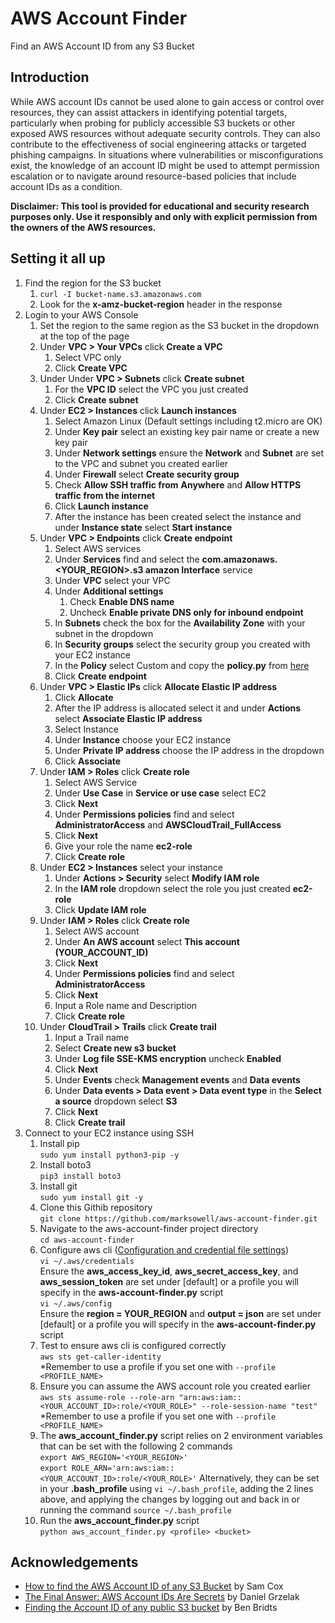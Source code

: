 # AWS Account Finder
Find an AWS Account ID from any S3 Bucket

## Introduction

While AWS account IDs cannot be used alone to gain access or control over resources, they can assist attackers in identifying potential targets, particularly when probing for publicly accessible S3 buckets or other exposed AWS resources without adequate security controls. They can also contribute to the effectiveness of social engineering attacks or targeted phishing campaigns. In situations where vulnerabilities or misconfigurations exist, the knowledge of an account ID might be used to attempt permission escalation or to navigate around resource-based policies that include account IDs as a condition.

**Disclaimer:
This tool is provided for educational and security research purposes only. Use it responsibly and only with explicit permission from the owners of the AWS resources.**

## Setting it all up

1. Find the region for the S3 bucket
   1. `curl -I bucket-name.s3.amazonaws.com`
   2. Look for the **x-amz-bucket-region** header in the response
2. Login to your AWS Console
   1. Set the region to the same region as the S3 bucket in the dropdown at the top of the page
   2. Under **VPC > Your VPCs** click **Create a VPC**
      1. Select VPC only
      2. Click **Create VPC**
   3. Under Under **VPC > Subnets** click **Create subnet**
      1. For the **VPC ID** select the VPC you just created
      2. Click **Create subnet**
   4. Under **EC2 > Instances** click **Launch instances**
      1. Select Amazon Linux (Default settings including t2.micro are OK)
      2. Under **Key pair** select an existing key pair name or create a new key pair
      3. Under **Network settings** ensure the **Network** and **Subnet** are set to the VPC and subnet you created earlier
      4. Under **Firewall** select **Create security group**
      5. Check **Allow SSH traffic from** **Anywhere** and **Allow HTTPS traffic from the internet**
      6. Click **Launch instance**
      7. After the instance has been created select the instance and under **Instance state** select **Start instance**
   5. Under **VPC > Endpoints** click **Create endpoint**
      1. Select AWS services
      2. Under **Services** find and select the **com.amazonaws.<YOUR_REGION>.s3 amazon Interface** service
      3. Under **VPC** select your VPC
      4. Under **Additional settings**
         1. Check **Enable DNS name**
         2. Uncheck **Enable private DNS only for inbound endpoint**
      5. In **Subnets** check the box for the **Availability Zone** with your subnet in the dropdown
      6. In **Security groups** select the security group you created with your EC2 instance
      7. In the **Policy** select Custom and copy the **policy.py** from [here](https://raw.githubusercontent.com/marksowell/aws-account-finder/main/policy.json)
      8. Click **Create endpoint**
   6. Under **VPC > Elastic IPs** click **Allocate Elastic IP address**
      1. Click **Allocate**
      2. After the IP address is allocated select it and under **Actions** select **Associate Elastic IP address**
      3. Select Instance
      4. Under **Instance** choose your EC2 instance
      5. Under **Private IP address** choose the IP address in the dropdown
      6. Click **Associate**
   7. Under **IAM > Roles** click **Create role**
      1. Select AWS Service
      2. Under **Use Case** in **Service or use case** select EC2
      3. Click **Next**
      4. Under **Permissions policies** find and select **AdministratorAccess** and **AWSCloudTrail_FullAccess**
      5. Click **Next**
      6. Give your role the name **ec2-role**
      7. Click **Create role**
   8. Under **EC2 > Instances** select your instance
      1. Under **Actions > Security** select **Modify IAM role**
      2. In the **IAM role** dropdown select the role you just created **ec2-role**
      3. Click **Update IAM role**
   9. Under **IAM > Roles** click **Create role**
       1. Select AWS account
       2. Under **An AWS account** select **This account (YOUR_ACCOUNT_ID)**
       3. Click **Next**
       4. Under **Permissions policies** find and select **AdministratorAccess**
       5. Click **Next**
       6. Input a Role name and Description
       7. Click **Create role**
   10. Under **CloudTrail > Trails** click **Create trail**
       1. Input a Trail name
       2. Select **Create new s3 bucket**
       3. Under **Log file SSE-KMS encryption** uncheck **Enabled**
       4. Click **Next**
       5. Under **Events** check **Management events** and **Data events**
       6. Under **Data events > Data event > Data event type** in the **Select a source** dropdown select **S3**
       7. Click **Next**
       8. Click **Create trail**
3. Connect to your EC2 instance using SSH
   1. Install pip  
   `sudo yum install python3-pip -y`
   2. Install boto3  
   `pip3 install boto3`
   3. Install git  
   `sudo yum install git -y`
   4. Clone this Githib repository  
   `git clone https://github.com/marksowell/aws-account-finder.git`
   5. Navigate to the aws-account-finder project directory  
   `cd aws-account-finder`
   6. Configure aws cli ([Configuration and credential file settings](https://docs.aws.amazon.com/cli/latest/userguide/cli-configure-files.html))  
   `vi ~/.aws/credentials`  
   Ensure the **aws_access_key_id**, **aws_secret_access_key**, and **aws_session_token** are set under [default] or a profile you will specify in the **aws-account-finder.py** script  
   `vi ~/.aws/config`  
   Ensure the **region = YOUR_REGION** and **output = json** are set under [default] or a profile you will specify in the **aws-account-finder.py** script
   7. Test to ensure aws cli is configured correctly  
   `aws sts get-caller-identity`  
   *Remember to use a profile if you set one with `--profile <PROFILE_NAME>`
   8. Ensure you can assume the AWS account role you created earlier  
   `aws sts assume-role --role-arn "arn:aws:iam::<YOUR_ACCOUNT_ID>:role/<YOUR_ROLE>" --role-session-name "test"`  
   *Remember to use a profile if you set one with `--profile <PROFILE_NAME>`
   9. The **aws_account_finder.py** script relies on 2 environment variables that can be set with the following 2 commands  
   `export AWS_REGION='<YOUR_REGION>'`  
   `export ROLE_ARN='arn:aws:iam::<YOUR_ACCOUNT_ID>:role/<YOUR_ROLE>'`
   Alternatively, they can be set in your **.bash_profile** using `vi ~/.bash_profile`, adding the 2 lines above, and applying the changes by logging out and back in or running the command `source ~/.bash_profile`
   10. Run the **aws_account_finder.py** script  
   `python aws_account_finder.py <profile> <bucket>`
  
## Acknowledgements

- [How to find the AWS Account ID of any S3 Bucket](https://tracebit.com/blog/2024/02/finding-aws-account-id-of-any-s3-bucket/) by Sam Cox  
- [The Final Answer: AWS Account IDs Are Secrets](https://blog.plerion.com/aws-account-ids-are-secrets/) by Daniel Grzelak  
- [Finding the Account ID of any public S3 bucket](https://cloudar.be/awsblog/finding-the-account-id-of-any-public-s3-bucket/) by Ben Bridts
